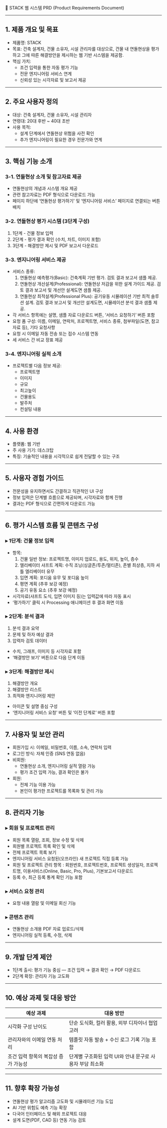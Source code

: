 📄 STACK 웹 시스템 PRD (Product Requirements Document)

---

## 1. 제품 개요 및 목표

- 제품명: STACK
- 목표: 건축 설계자, 건물 소유자, 시설 관리자를 대상으로, 건물 내 연돌현상을 평가하고 그에 따른 해결방안을 제시하는 웹 기반 시스템을 제공함.
- 핵심 가치: 
  - 조건 입력을 통한 자동 평가 기능
  - 전문 엔지니어링 서비스 연계
  - 신뢰성 있는 시각자료 및 보고서 제공

---

## 2. 주요 사용자 정의

- 대상: 건축 설계자, 건물 소유자, 시설 관리자
- 연령대: 20대 후반 ~ 40대 초반
- 사용 목적: 
  - 설계 단계에서 연돌현상 위험을 사전 확인
  - 추가 엔지니어링이 필요한 경우 전문가와 연계

---

## 3. 핵심 기능 소개

### 3-1. 연돌현상 소개 및 참고자료 제공

- 연돌현상의 개념과 시스템 개요 제공
- 관련 참고자료는 PDF 형식으로 다운로드 가능
- 페이지 하단에 ‘연돌현상 평가하기’ 및 ‘엔지니어링 서비스’ 페이지로 연결되는 버튼 배치

### 3-2. 연돌현상 평가 시스템 (3단계 구성)

1. 1단계 - 건물 정보 입력
2. 2단계 - 평가 결과 확인 (수치, 차트, 이미지 포함)
3. 3단계 - 해결방안 제시 및 PDF 보고서 다운로드

### 3-3. 엔지니어링 서비스 제공

- 서비스 종류: 
  1. 연돌현상 예측평가(Basic): 건축계획 기반 평가. 검토 결과 보고서 샘플 제공.
  2. 연돌현상 개선설계(Professional): 연돌현상 저감을 위한 설계 가이드 제공. 검토 결과 보고서 및 개선안 설계도면 샘플 제공.
  3. 연돌현상 최적설계(Professional Plus): 공기유동 시뮬레이션 기반 최적 솔루션 설계. 검토 결과 보고서 및 개선안 설계도면, 시뮬레이션 분석 결과 샘플 제공.
- 각 서비스 항목에는 설명, 샘플 자료 다운로드 버튼, ‘서비스 요청하기’ 버튼 포함
- 요청 폼 구성: 이름, 이메일, 연락처, 프로젝트명, 서비스 종류, 첨부파일(도면, 참고자료 등), 기타 요청사항
- 요청 시 이메일 자동 전송 또는 접수 시스템 연동
- 세 서비스 간 비교 장표 제공

### 3-4. 엔지니어링 실적 소개

- 프로젝트별 다음 정보 제공: 
  - 프로젝트명
  - 이미지
  - 규모
  - 최고높이
  - 건물용도
  - 발주처
  - 컨설팅 내용

---

## 4. 사용 환경

- 플랫폼: 웹 기반
- 주 사용 기기: 데스크탑
- 특징: 기술적인 내용을 시각적으로 쉽게 전달할 수 있는 구조

---

## 5. 사용자 경험 가이드

- 전문성을 유지하면서도 간결하고 직관적인 UI 구성
- 정보 입력은 단계별 흐름으로 제공되며, 시각자료와 함께 진행
- 결과는 PDF 형식으로 간편하게 다운로드 가능

---

## 6. 평가 시스템 흐름 및 콘텐츠 구성

### ▸ 1단계: 건물 정보 입력

- 항목: 
  1. 건물 일반 정보: 프로젝트명, 이미지 업로드, 용도, 위치, 높이, 층수
  2. 엘리베이터 샤프트 계획: 수직 조닝(싱글존/투존/멀티존), 존별 최상층, 지하 셔틀 엘리베이터 유무
  3. 입면 계획: 포디움 유무 및 포디움 높이
  4. 평면 계획 (추후 보강 예정)
  5. 공기 유동 요소 (추후 보강 예정)
- 시각자료(샤프트 도식, 입면 이미지 등)는 입력값에 따라 자동 표시
- ‘평가하기’ 클릭 시 Processing 애니메이션 후 결과 화면 이동

### ▸ 2단계: 분석 결과

1. 분석 결과 요약
2. 문제 및 하자 예상 결과
3. 압력차 검토 데이터

- 수치, 그래프, 이미지 등 시각자료 포함
- ‘해결방안 보기’ 버튼으로 다음 단계 이동

### ▸ 3단계: 해결방안 제시

1. 해결방안 개요
2. 해결방안 리스트
3. 최적화 엔지니어링 제안

- 아이콘 및 설명 중심 구성
- ‘엔지니어링 서비스 요청’ 버튼 및 ‘이전 단계로’ 버튼 포함

---

## 7. 사용자 및 보안 관리

- 회원가입 시: 이메일, 비밀번호, 이름, 소속, 연락처 입력
- 로그인 방식: 자체 인증 (SNS 연동 없음)
- 비회원: 
  - 연돌현상 소개, 엔지니어링 실적 열람 가능
  - 평가 조건 입력 가능, 결과 확인은 불가
- 회원: 
  - 전체 기능 이용 가능
  - 본인이 평가한 프로젝트를 목록화 및 관리 가능

---

## 8. 관리자 기능

### ▸ 회원 및 프로젝트 관리

- 회원 목록 열람, 조회, 정보 수정 및 삭제
- 회원별 프로젝트 목록 확인 및 삭제
- 전체 프로젝트 목록 보기
- 엔지니어링 서비스 요청된(오프라인) 새 프로젝트 직접 등록 가능
- 회원 및 프로젝트 관리 항목 : 회원번호, 프로젝트번호, 프로젝트 생성일자, 프로젝트명, 이용서비스(Online, Basic, Pro, Plus), 기본보고서 다운로드
- 등록 수, 최근 등록 통계 확인 기능 포함

### ▸ 서비스 요청 관리

- 요청 내용 열람 및 이메일 회신 기능

### ▸ 콘텐츠 관리

- 연돌현상 소개용 PDF 자료 업로드/삭제
- 엔지니어링 실적 등록, 수정, 삭제

---

## 9. 개발 단계 제안

- 1단계 출시: 평가 기능 중심 — 조건 입력 → 결과 확인 → PDF 다운로드
- 2단계 확장: 관리자 기능 고도화

---

## 10. 예상 과제 및 대응 방안

| 예상 과제                | 대응 방안                             |
|----------------------|-----------------------------------|
| 시각화 구성 난이도           | 단순 도식화, 컬러 활용, 외부 디자이너 협업 고려      |
| 관리자와의 이메일 연동 처리      | 템플릿 자동 발송 + 수신 로그 기록 기능 포함        |
| 조건 입력 항목의 복잡성 증가 가능성 | 단계별 구조화된 입력 UI와 안내 문구로 사용자 부담 최소화 |

---

## 11. 향후 확장 가능성

- 연돌현상 평가 알고리즘 고도화 및 시뮬레이션 기능 도입
- AI 기반 위험도 예측 기능 확장
- 다국어 인터페이스 및 해외 프로젝트 대응
- 설계 도면(PDF, CAD 등) 연동 기능 검토